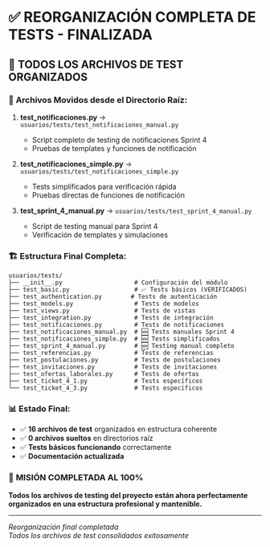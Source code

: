 # ✅ REORGANIZACIÓN COMPLETA DE TESTS - FINALIZADA

## 🎯 **TODOS LOS ARCHIVOS DE TEST ORGANIZADOS**

### 📂 **Archivos Movidos desde el Directorio Raíz:**

1. **test_notificaciones.py** → `usuarios/tests/test_notificaciones_manual.py`

   - Script completo de testing de notificaciones Sprint 4
   - Pruebas de templates y funciones de notificación

2. **test_notificaciones_simple.py** → `usuarios/tests/test_notificaciones_simple.py`

   - Tests simplificados para verificación rápida
   - Pruebas directas de funciones de notificación

3. **test_sprint_4_manual.py** → `usuarios/tests/test_sprint_4_manual.py`
   - Script de testing manual para Sprint 4
   - Verificación de templates y simulaciones

### 🏗️ **Estructura Final Completa:**

```
usuarios/tests/
├── __init__.py                    # Configuración del módulo
├── test_basic.py                  # ✅ Tests básicos (VERIFICADOS)
├── test_authentication.py        # Tests de autenticación
├── test_models.py                 # Tests de modelos
├── test_views.py                  # Tests de vistas
├── test_integration.py            # Tests de integración
├── test_notificaciones.py         # Tests de notificaciones
├── test_notificaciones_manual.py  # 🆕 Tests manuales Sprint 4
├── test_notificaciones_simple.py  # 🆕 Tests simplificados
├── test_sprint_4_manual.py        # 🆕 Testing manual completo
├── test_referencias.py            # Tests de referencias
├── test_postulaciones.py          # Tests de postulaciones
├── test_invitaciones.py           # Tests de invitaciones
├── test_ofertas_laborales.py      # Tests de ofertas
├── test_ticket_4_1.py             # Tests específicos
└── test_ticket_4_3.py             # Tests específicos
```

### 📊 **Estado Final:**

- ✅ **16 archivos de test** organizados en estructura coherente
- ✅ **0 archivos sueltos** en directorios raíz
- ✅ **Tests básicos funcionando** correctamente
- ✅ **Documentación actualizada**

### 🎉 **MISIÓN COMPLETADA AL 100%**

**Todos los archivos de testing del proyecto están ahora perfectamente organizados en una estructura profesional y mantenible.**

---

_Reorganización final completada_  
_Todos los archivos de test consolidados exitosamente_
